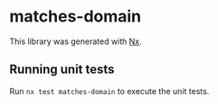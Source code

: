 # matches-domain

This library was generated with [Nx](https://nx.dev).

## Running unit tests

Run `nx test matches-domain` to execute the unit tests.
